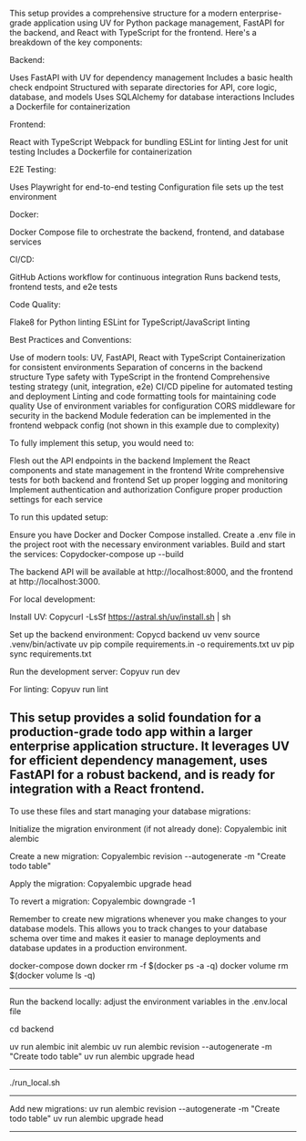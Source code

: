 This setup provides a comprehensive structure for a modern enterprise-grade application using UV for Python package management, FastAPI for the backend, and React with TypeScript for the frontend. Here's a breakdown of the key components:

Backend:

Uses FastAPI with UV for dependency management
Includes a basic health check endpoint
Structured with separate directories for API, core logic, database, and models
Uses SQLAlchemy for database interactions
Includes a Dockerfile for containerization

Frontend:

React with TypeScript
Webpack for bundling
ESLint for linting
Jest for unit testing
Includes a Dockerfile for containerization

E2E Testing:

Uses Playwright for end-to-end testing
Configuration file sets up the test environment

Docker:

Docker Compose file to orchestrate the backend, frontend, and database services

CI/CD:

GitHub Actions workflow for continuous integration
Runs backend tests, frontend tests, and e2e tests

Code Quality:

Flake8 for Python linting
ESLint for TypeScript/JavaScript linting

Best Practices and Conventions:

Use of modern tools: UV, FastAPI, React with TypeScript
Containerization for consistent environments
Separation of concerns in the backend structure
Type safety with TypeScript in the frontend
Comprehensive testing strategy (unit, integration, e2e)
CI/CD pipeline for automated testing and deployment
Linting and code formatting tools for maintaining code quality
Use of environment variables for configuration
CORS middleware for security in the backend
Module federation can be implemented in the frontend webpack config (not shown in this example due to complexity)

To fully implement this setup, you would need to:

Flesh out the API endpoints in the backend
Implement the React components and state management in the frontend
Write comprehensive tests for both backend and frontend
Set up proper logging and monitoring
Implement authentication and authorization
Configure proper production settings for each service

To run this updated setup:

Ensure you have Docker and Docker Compose installed.
Create a .env file in the project root with the necessary environment variables.
Build and start the services:
Copydocker-compose up --build

The backend API will be available at http://localhost:8000, and the frontend at http://localhost:3000.

For local development:

Install UV:
Copycurl -LsSf https://astral.sh/uv/install.sh | sh

Set up the backend environment:
Copycd backend
uv venv
source .venv/bin/activate
uv pip compile requirements.in -o requirements.txt
uv pip sync requirements.txt

Run the development server:
Copyuv run dev

For linting:
Copyuv run lint

## This setup provides a solid foundation for a production-grade todo app within a larger enterprise application structure. It leverages UV for efficient dependency management, uses FastAPI for a robust backend, and is ready for integration with a React frontend.

To use these files and start managing your database migrations:

Initialize the migration environment (if not already done):
Copyalembic init alembic

Create a new migration:
Copyalembic revision --autogenerate -m "Create todo table"

Apply the migration:
Copyalembic upgrade head

To revert a migration:
Copyalembic downgrade -1

Remember to create new migrations whenever you make changes to your database models. This allows you to track changes to your database schema over time and makes it easier to manage deployments and database updates in a production environment.

docker-compose down
docker rm -f $(docker ps -a -q)
docker volume rm $(docker volume ls -q)

---

Run the backend locally:
adjust the environment variables in the .env.local file

cd backend

uv run alembic init alembic
uv run alembic revision --autogenerate -m "Create todo table"
uv run alembic upgrade head

---

./run_local.sh

---

Add new migrations:
uv run alembic revision --autogenerate -m "Create todo table"
uv run alembic upgrade head

---
